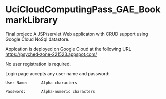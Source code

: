 # UciCloudComputingPass_GAE_BookmarkLibrary

Final project:
A JSP/servlet Web applicaton with CRUD support using Google Cloud NoSql datastore.

Applcation is deployed on Google Cloud at the following URL
	https://psyched-zone-221523.appspot.com/

No user registration is required.

Login page accepts any user name and password:

	User Name:      Alpha characters
	
	Password:       Alpha-numeric characters

